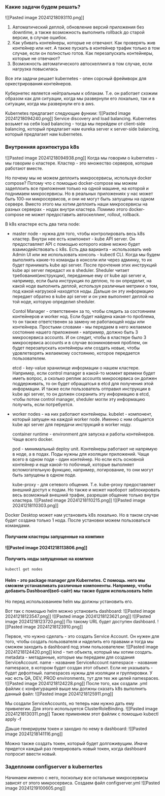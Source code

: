 ### Какие задачи будем решать?
![[Pasted image 20241218093110.png]]
1. Автоматический деплой, обновление версий приложения без downtime, а также возможность выполнить rollback до старой версии, в случае ошибок.
2. Как убивать контейнеры, которые не отвечают. Как проверять жив контейнер или нет. А также пускать в контейнер трафик только в том случае, если он полностью готов. Как перезапускать контейнеры, которые не отвечают?
3. Возможность автоматического автоскеллинга в том случае, если нагрузка повысилась

Все эти задачи решает kubernetes - опен сорсный фреймворк для оркестрирования контейнеров.

Кубернетес является нейтральным к облакам. Т.е. он работает схожим образом как для ситуации, когда мы развернули его локально, так и в ситуации, когда мы развернули его в aws.

Kubernetes предлагает следующие функии:
![[Pasted image 20241218094240.png]]
Service discovery and load balancing. Kubernetes возьмет на себя load balancing - тогда мы перейдем от client-side balancing, который предлагает нам eureka server к server-side balancing, который предлагает нам kubernetes.

### Внутренняя архитектура k8s
![[Pasted image 20241218094938.png]]
Когда мы говорим о kubernetes - мы говорим о кластере. Кластер - это множество серверов, которые работают вместе.

Но почему мы не можем деплоить микросервисы, используя docker compose? Потому что с помощью docker-compose мы можем задеплоить все приложения только на одной машине, на которой и поднимаем микросервисы. Но в реальных приложениях у нас может быть 100-ни микросервисов, и они не могут быть запущены на одном сервере.
Вместо этого мы хотим деплоить наши микросервисы на разных серверах - нодах внутри кластера. Помимо этого docker-compose не может предоставить автоскеллинг, rollout, rollback.

В k8s кластере есть два типа node:
- master node - нужна для того, чтобы контролировать весь k8s кластер. 
  Внутри нее есть компонент - kube API server. Он предоставляет API с помощью которого извне можно будет взаимодействовать с k8s. Есть два варианта - использовать web Admin UI или же использовать консоль - kubectl CLI. Когда мы будем выполнять какие-то команды в консоли или через админку, то их будет принимать kube api server. После прочтения этих инструкций kube api server передаст их в sheduler. Sheduler читает требования(инструкции), переданные ему от kube api server и, например, если была инструкция по деплою, то он определит, на какой ноде выполнить деплой, используя различные метрики о том, под какой нагрузкой находятся ноды. Дальше он эту информацию передает обратно в kube api server и он уже выполняет деплой на той ноде, которую определил sheduler.
  
  Contol Manager - ответственен за то, чтобы следить за состоянием контейнеров и worker нод. Если будет найдена какая-то проблема, то он также ответственен за замену не работающей ноды или контейнера. Простыми словами - мы передаем в него желаемое состояние нашего приложения - например, должно быть 3 микросервиса accounts. И он следит, чтобы в кластере было 3 микросервиса accounts и в случае возникновения проблем, он будет перезапускать контейнеры или создать новые, чтобы удовлетворять желаемому состоянию, которое передается пользователем.
  
  etcd - key-value хранилище информации о нашем кластере. Например, если control manager в какой-то момент времени будет иметь вопрос, а сколько реплик accounts микросервиса он должен поддерживать, то он будет обращатсья в etcd для получения этой информации. И также если пользователь отправил инструкции в kube api server, то он должен сохранить эту информацию в etcd, чтобы потом control manager, sheduler могли эту информацию получить, если потребуется.
  
- worker nodes - на них работают контейнеры.
  kubelet - компонент, который запущен на каждой worker node. Именно с ним общается kube api server для передачи инструкций в worker ноду. 
  
  container runtime - environment для запуска и работы контейнеров. Чаще всего docker.
  
  pod - минимальный deploy unit. Контейнеры работают не напрямую в ноде, а в подах. Поды нужны для изоляции приложений. Чаще всего в одном поде - один контейнер. Но если есть основной контейнер и еще какой-то побочный, которые выполняет вспомогательную функцию, например, логирование, то они могут быть запущены в одном поде. 
  
  kube-proxy - для сетевого общения. Т.е. kube-proxy предоставляет внешний доступ к подам. Но также и может наоборот заблокировать весь возможный внешний трафик, разрешая общение только внутри кластера.
![[Pasted image 20241218110215.png]]
![[Pasted image 20241218110303.png]]

Docker Desktop может нам установить k8s локально. Но в таком случае будет создана только 1 нода. После установки можем пользоваться командами.

#### Получаем кластеры запущенные на компике
**![[Pasted image 20241218113806.png]]**
#### Получить ноды запущенные на компике
`kubectl get nodes`

#### Helm - это package manager для Kubernetes. С помощь. него мы сможем устанавливать различные компоненты. Например, чтобы добавить Dashboard(веб-сайт) мы также будем использовать helm
Но перед использованием helm мы должны установить его.

Вот так с помощью helm можно установить dashboard:
![[Pasted image 20241218123547.png]]
![[Pasted image 20241218123621.png]]
![[Pasted image 20241218123720.png]]
По такому URL будет доступен dashboard.
![[Pasted image 20241218123910.png]]

Первое, что нужно сделать - это создать Service Account. Он нужен для того, чтобы создать пользователя и наделить его правами и тогда мы сможем заходить в dashboard под этим пользователем:
![[Pasted image 20241218124420.png]]
kind - тип объекта, который мы хотим создать.
metadata - метаданные, которые мы передаем для создания ServiceAccount.
name - название ServiceAccount
namespace - название namespace, в котором будет создан этот объект. Если не указывать - будет дефолтный. namespaces нужны для изоляции и группировки. У нас есть QA, DEV, PROD environments, тут для тех же целей namespaces.
![[Pasted image 20241218124228.png]]
После того, как создали .yml файлик с конфигурацией выше мы должны сказать k8s выполнить данный файл:
![[Pasted image 20241218125911.png]]

Мы создали ServiceAccounts, но теперь нам нужно дать ему привилегии. Для этого используется ClusterRoleBinding.
![[Pasted image 20241218130311.png]]
Также применяем этот файлик с помощью kubectl apply -f

Даьше генерируем токен и заходио по нему в dashboard:
![[Pasted image 20241218141116.png]]

Можно также создать токен, который будет долгоживущим. Иначе придется каждый раз генерировать новый токен, когда dashboard попросит ввести новый.

### Задеплоим configserver в kubernertes
Начинаем именно с него, поскольку все остальные микросервисы зависят от этого микросервиса.
Создаем файл configserver.yml
![[Pasted image 20241219100605.png]]

